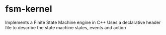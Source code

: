 # fsm-kernel
Implements a Finite State Machine engine in C++
Uses a declarative header file to describe the state machine states, events and action
